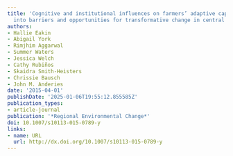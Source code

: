 ```yaml
---
title: 'Cognitive and institutional influences on farmers’ adaptive capacity: insights
  into barriers and opportunities for transformative change in central Arizona'
authors:
- Hallie Eakin
- Abigail York
- Rimjhim Aggarwal
- Summer Waters
- Jessica Welch
- Cathy Rubiños
- Skaidra Smith-Heisters
- Chrissie Bausch
- John M. Anderies
date: '2015-04-01'
publishDate: '2025-01-06T19:55:12.855585Z'
publication_types:
- article-journal
publication: '*Regional Environmental Change*'
doi: 10.1007/s10113-015-0789-y
links:
- name: URL
  url: http://dx.doi.org/10.1007/s10113-015-0789-y
---
```

